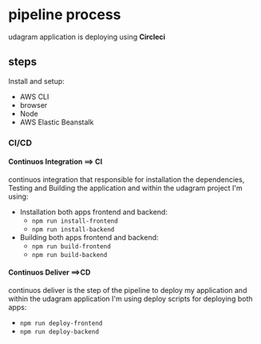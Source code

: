 # pipeline process
udagram application is deploying using **Circleci**

## steps
Install and setup:
- AWS CLI
- browser
- Node
- AWS Elastic Beanstalk
### CI/CD
#### Continuos Integration ==> CI 
continuos integration that responsible for installation the dependencies, Testing and Building the application and within the udagram project I'm using:
* Installation both apps frontend and 
backend:
    - ` npm run install-frontend `
    - ` npm run install-backend `
* Building both apps frontend and backend:
    - `npm run build-frontend`
    - `npm run build-backend`

#### Continuos Deliver ==>CD 
continuos deliver is the step of the pipeline to deploy my application and within the udagram application I'm using deploy scripts for deploying both apps:
- `npm run deploy-frontend` 
- `npm run deploy-backend` 